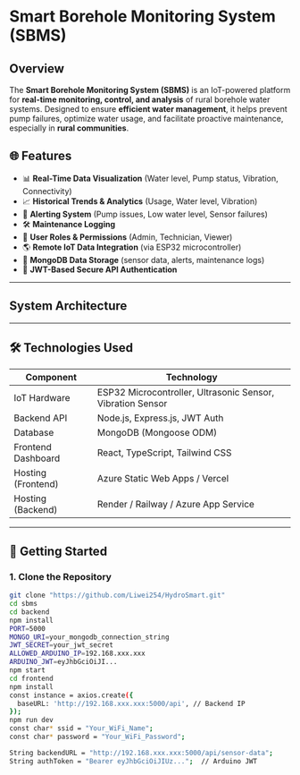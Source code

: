 # Smart Borehole Monitoring System (SBMS)

## Overview
The **Smart Borehole Monitoring System (SBMS)** is an IoT-powered platform for **real-time monitoring, control, and analysis** of rural borehole water systems. Designed to ensure **efficient water management**, it helps prevent pump failures, optimize water usage, and facilitate proactive maintenance, especially in **rural communities**.

## 🌐 Features
- 📊 **Real-Time Data Visualization** (Water level, Pump status, Vibration, Connectivity)
- 📈 **Historical Trends & Analytics** (Usage, Water level, Vibration)
- 🚨 **Alerting System** (Pump issues, Low water level, Sensor failures)
- 🛠️ **Maintenance Logging**
- 🔐 **User Roles & Permissions** (Admin, Technician, Viewer)
- 🌎 **Remote IoT Data Integration** (via ESP32 microcontroller)
- 💾 **MongoDB Data Storage** (sensor data, alerts, maintenance logs)
- 🔐 **JWT-Based Secure API Authentication**

---

## System Architecture


---

## 🛠️ Technologies Used

| Component           | Technology                               |
|---------------------|------------------------------------------|
| IoT Hardware        | ESP32 Microcontroller, Ultrasonic Sensor, Vibration Sensor |
| Backend API         | Node.js, Express.js, JWT Auth            |
| Database            | MongoDB (Mongoose ODM)                   |
| Frontend Dashboard  | React, TypeScript, Tailwind CSS          |
| Hosting (Frontend)  | Azure Static Web Apps / Vercel           |
| Hosting (Backend)   | Render / Railway / Azure App Service     |

---

## 🚀 Getting Started

### 1. Clone the Repository
```bash
git clone "https://github.com/Liwei254/HydroSmart.git"
cd sbms
cd backend
npm install
PORT=5000
MONGO_URI=your_mongodb_connection_string
JWT_SECRET=your_jwt_secret
ALLOWED_ARDUINO_IP=192.168.xxx.xxx
ARDUINO_JWT=eyJhbGciOiJI...
npm start
cd frontend
npm install
const instance = axios.create({
  baseURL: 'http://192.168.xxx.xxx:5000/api', // Backend IP
});
npm run dev
const char* ssid = "Your_WiFi_Name";
const char* password = "Your_WiFi_Password";

String backendURL = "http://192.168.xxx.xxx:5000/api/sensor-data";
String authToken = "Bearer eyJhbGciOiJIUz...";  // Arduino JWT
